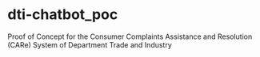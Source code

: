 # dti-chatbot_poc
Proof of Concept for the Consumer Complaints Assistance and Resolution (CARe) System of Department Trade and Industry
